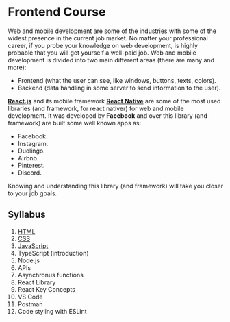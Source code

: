 # Frontend Course

Web and mobile development are some of the industries with some of the widest presence in the current job market. No matter your professional career, if you probe your knowledge on web development, is highly probable that you will get yourself a well-paid job. Web and mobile development is divided into two main different areas (there are many and more):

- Frontend (what the user can see, like windows, buttons, texts, colors).
- Backend (data handling in some server to send information to the user).

[**React.js**](https://reactjs.org/) and its mobile framework [**React Native**](https://reactnative.dev/) are some of the most used libraries (and framework, for react nativer) for web and mobile development. It was developed by **Facebook** and over this library (and framework) are built some well known apps as: 

- Facebook.
- Instagram.
- Duolingo.
- Airbnb.
- Pinterest.
- Discord.

Knowing and understanding this library (and framework) will take you closer to your job goals.

## Syllabus

1. [HTML](https://github.com/JMRMEDEV/frontend-course/blob/master/lesson-1/README.md)
2. [CSS](https://github.com/JMRMEDEV/frontend-course/blob/master/lesson-2/README.md)
3. [JavaScript](https://github.com/JMRMEDEV/frontend-course/tree/master/lesson-3/README.md)
4. TypeScript (introduction)
5. Node.js
6. APIs
7. Asynchronus functions
8. React Library
9. React Key Concepts
10. VS Code
11. Postman
12. Code styling with ESLint
